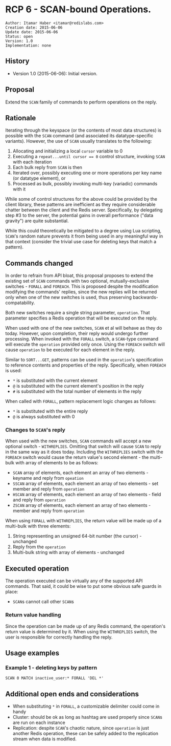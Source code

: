 # RCP 6 - SCAN-bound Operations.

```
Author: Itamar Haber <itamar@redislabs.com>
Creation date: 2015-06-06
Update date: 2015-06-06
Status: open
Version: 1.0
Implementation: none
```

## History
- Version 1.0 (2015-06-06): Initial version.

## Proposal
Extend the `SCAN` family of commands to perform operations on the reply.

## Rationale
Iterating through the keyspace (or the contents of most data structures) is possible with the `SCAN` command (and associated its datatype-specific variants). However, the use of `SCAN` usually translates to the following:
1. Allocating and initializing a local `cursor` variable to 0
2. Executing a `repeat...until cursor == 0` control structure, invoking `SCAN` with each iteration
3. Each bulk reply from `SCAN` is then
  1. Iterated over, possibly executing one or more operations per key name (or datatype element), or
  2. Processed as bulk, possibly invoking multi-key (variadic) commands with it

While some of control structures for the above could be provided by the client library, these patterns are inefficient as they require considerable chatter between the client and the Redis server. Specifically, by delegating step #3 to the server, the potential gains in overall performance ("data gravity") are quite substantial.

While this could theoretically be mitigated to a degree using Lua scripting, `SCAN`'s random nature prevents it from being used in any meaningful way in that context (consider the trivial use case for deleting keys that match a pattern).

## Commands changed
In order to refrain from API bloat, this proposal proposes to extend the existing set of `SCAN` commands with two optional, mutually-exclusive switches - `FORALL` and `FOREACH`. This is proposed despite the modification modifying the commands' replies, since the new replies will be returned only when one of the new switches is used, thus preserving backwards-compatability.

Both new switches require a single string parameter, `operation`. That parameter specifies a Redis operation that will be executed on the reply.

When used with one of the new switches, `SCAN` et al will behave as they do today. However, upon completion, their reply would undergo further processing. When invoked with the `FORALL` switch, a `SCAN`-type command will execute the `operation` provided only once. Using the `FOREACH` switch will cause `operation` to be executed for each element in the reply.

Similar to `SORT...GET`, patterns can be used in the `operation`'s specification to reference contents and properties of the reply. Specifically, when `FOREACH` is used:
- `*` is substituted with the current element
- `@` is substituted with the current element's position in the reply
- `#` is substituted with the total number of elements in the reply

When called with `FORALL`, pattern replacement logic changes as follows:
- `*` is substituted with the entire reply
- `@` is always substituted with 0

### Changes to `SCAN`'s reply
When used with the new switches, `SCAN` commands will accept a new optional switch - `WITHREPLIES`. Omitting that switch will cause `SCAN` to reply in the same way as it does today. Including the `WITHREPLIES` switch with the `FOREACH` switch would cause the return value's second element - the multi-bulk with array of elements to be as follows:
- `SCAN` array of elements, each element an array of two elements - keyname and reply from `opeation`
- `SSCAN` array of elements, each element an array of two elements - set member and reply from `operation`
- `HSCAN` array of elements, each element an array of two elements - field and reply from `operation`
- `ZSCAN` array of elements, each element an array of two elements - member and reply from `operation`

When using `FORALL` with `WITHREPLIES`, the return value will be made up of a multi-bulk with three elements:
1. String representing an unsigned 64-bit number (the cursor) - unchanged
2. Reply from the `operation`
3. Multi-bulk string with array of elements - unchanged

## Executed operation
The operation executed can be virtually any of the supported API commands. That said, it could be wise to put some obvious  safe guards in place:
- `SCAN`s cannot call other `SCAN`s

### Return value handling
Since the operation can be made up of any Redis command, the operation's return value is determined by it. When using the `WITHREPLIES` switch, the user is responsible for correctly handling the reply.

## Usage examples
### Example 1 - deleting keys by pattern

```
SCAN 0 MATCH inactive_user:* FORALL 'DEL *'
```

## Additional open ends and considerations
- When substituting `*` in `FORALL`, a customizable delimiter could come in handy
- Cluster: should be ok as long as hashtag are used properly since `SCAN`s are run on each instance
- Replication: despite `SCAN`'s chaotic nature, since `operation` is just another Redis operation, these can be safely added to the replication stream when data is modified.
